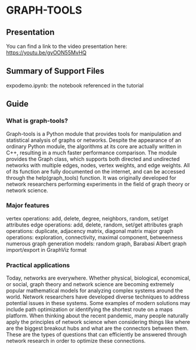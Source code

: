 # GRAPH-TOOLS

## Presentation

You can find a link to the video presentation here:         https://youtu.be/gyOON55MvHQ

## Summary of Support Files
    
   expodemo.ipynb: the notebook referenced in the tutorial

## Guide

### What is graph-tools?

   Graph-tools is a Python module that provides tools for manipulation and statistical analysis of graphs or networks. Despite the appearance of an ordinary Python module, the algorithms at its core are actually written in C++, resulting in a much faster performance comparison. The module provides the Graph class, which supports both directed and undirected networks with multiple edges, nodes, vertex weights, and edge weights. All of its function are fully documented on the internet, and can be accessed through the help(graph_tools) function. It was originally developed for network researchers performing experiments in the field of graph theory or network science.

### Major features

   vertex operations: add, delete, degree, neighbors, random, set/get attributes
   edge operations: add, delete, random, set/get attributes
   graph operations: duplicate, adjacency matrix, diagonal matrix
   major graph operations: exploration, connectivity, maximal component, betweenness
   numerous graph generation models: random graph, Barabasi Albert
   graph import/export in GraphViz format
   
### Practical applications

   Today, networks are everywhere. Whether physical, biological, economical, or social, graph theory and network science are becoming extremely popular mathematical models for analyzing complex systems around the world. Network researchers have developed diverse techniques to address potential issues in these systems. Some examples of modern solutions may include path optimization or identifying the shortest route on a maps platform. When thinking about the recent pandemic, many people naturally apply the principles of network science when considering things like where are the biggest breakout hubs and what are the connectors between them. These are the types of questions that can efficiently be answered through network research in order to optimize these connections.

